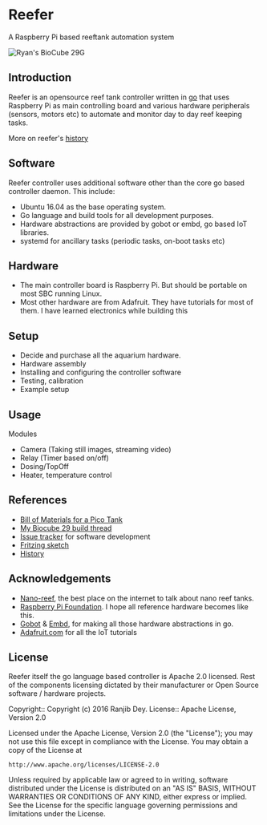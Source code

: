 # Reefer

A Raspberry Pi based reeftank automation system

![Ryan's BioCube 29G](https://raw.githubusercontent.com/ranjib/reefer/master/doc/images/bc29_fts.JPG)

## Introduction

Reefer is an opensource reef tank controller written in [go](https://golang.org/)
that uses Raspberry Pi as main controlling board and various
hardware peripherals (sensors, motors etc) to automate and monitor
day to day reef keeping tasks.

More on reefer's [history](https://github.com/ranjib/reefer/blob/master/doc/history.md)


## Software

Reefer controller uses additional software other than the core go based controller daemon. This include:

  - Ubuntu 16.04 as the base operating system.
  - Go language and build tools for all development purposes.
  - Hardware abstractions are provided by gobot or embd, go based IoT libraries.
  - systemd for ancillary tasks (periodic tasks, on-boot tasks etc)


## Hardware

 - The main controller board is Raspberry Pi. But should be portable on most SBC running Linux.
 - Most other hardware are from Adafruit. They have tutorials for most of them. I have learned electronics while building this


## Setup

  - Decide and purchase all the aquarium hardware.
  - Hardware assembly
  - Installing and configuring the controller software
  - Testing, calibration
  - Example setup


## Usage

Modules

  - Camera (Taking still images, streaming video)
  - Relay (Timer based on/off)
  - Dosing/TopOff
  - Heater, temperature control


## References

  - [Bill of Materials for a Pico Tank](https://github.com/ranjib/reefer/blob/master/doc/BOM.md)
  - [My Biocube 29 build thread](http://www.nano-reef.com/topic/372899-ryans-bc-29g/)
  - [Issue tracker](https://github.com/ranjib/reefer/issues) for software development
  - [Fritzing sketch](https://github.com/ranjib/reefer/blob/master/doc/reefer.fzz)
  - [History](https://github.com/ranjib/reefer/blob/master/doc/history.md)


## Acknowledgements

  - [Nano-reef](http://www.nano-reef.com/), the best place on the internet to talk about nano reef tanks.
  - [Raspberry Pi Foundation](https://www.raspberrypi.org/). I hope all reference hardware becomes like this.
  - [Gobot](https://gobot.io/) & [Embd](https://github.com/kidoman/embd), for making all those hardware abstractions in go.
  - [Adafruit.com](https://www.adafruit.com/) for all the IoT tutorials


## License

Reefer itself the go language based controller is Apache 2.0 licensed. Rest
of the components licensing dictated by their manufacturer or Open Source
software / hardware projects.

Copyright:: Copyright (c) 2016 Ranjib Dey.
License:: Apache License, Version 2.0

Licensed under the Apache License, Version 2.0 (the "License");
you may not use this file except in compliance with the License.
You may obtain a copy of the License at

    http://www.apache.org/licenses/LICENSE-2.0

Unless required by applicable law or agreed to in writing, software
distributed under the License is distributed on an "AS IS" BASIS,
WITHOUT WARRANTIES OR CONDITIONS OF ANY KIND, either express or implied.
See the License for the specific language governing permissions and
limitations under the License.
